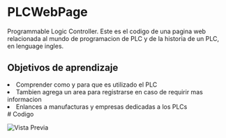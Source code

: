 # PLCWebPage

Programmable Logic Controller. Este es el codigo de una pagina web relacionada al mundo de programacion de PLC y de la historia de un PLC, en lenguage ingles. 

## Objetivos de aprendizaje
<lu>
<li>Comprender como y para que es utilizado el PLC</li>
<li>Tambien agrega un area para registrarse en caso de requirir mas informacion</li>
<li>Enlances a manufacturas y empresas dedicadas a los PLCs</li>
<lu>
# Codigo

![Vista Previa](https://i.postimg.cc/YqBf3MTL/Codigo-Studio.png)
